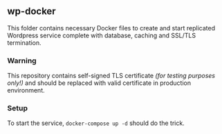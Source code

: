 ## wp-docker

This folder contains necessary Docker files to create and start replicated Wordpress service complete with database, caching and SSL/TLS termination.

### Warning

This repository contains self-signed TLS certificate *(for testing purposes only!)* and should be replaced with valid certificate in production environment.

### Setup

To start the service, `docker-compose up -d` should do the trick.
